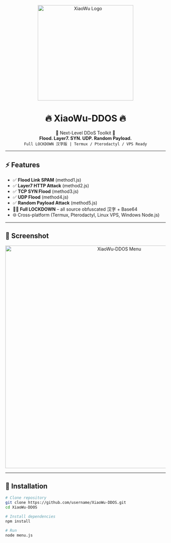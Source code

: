 <p align="center">
  <img src="https://1024terabox.com/s/11sfD1beHRA_apwic37AVOw" width="300" alt="XiaoWu Logo">
</p>

<h1 align="center">🔥 XiaoWu-DDOS 🔥</h1>

<p align="center">
  🖤 Next-Level DDoS Toolkit 🖤 <br>
  <strong>Flood. Layer7. SYN. UDP. Random Payload.</strong><br>
  <code>Full LOCKDOWN 汉字版 | Termux / Pterodactyl / VPS Ready</code>
</p>

---

## ⚡ Features
- ✅ **Flood Link SPAM** (method1.js)
- ✅ **Layer7 HTTP Attack** (method2.js)
- ✅ **TCP SYN Flood** (method3.js)
- ✅ **UDP Flood** (method4.js)
- ✅ **Random Payload Attack** (method5.js)
- 🕵️‍♂️ **Full LOCKDOWN** – all source obfuscated 汉字 + Base64
- 🌐 Cross-platform (Termux, Pterodactyl, Linux VPS, Windows Node.js)

---

## 🖤 Screenshot
<p align="center">
  <img src="https://i.imgur.com/buV1Od5.png" width="700" alt="XiaoWu-DDOS Menu">
</p>

---

## 🚀 Installation
```bash
# Clone repository
git clone https://github.com/username/XiaoWu-DDOS.git
cd XiaoWu-DDOS

# Install dependencies
npm install

# Run
node menu.js
